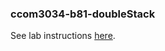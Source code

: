 ### ccom3034-b81-doubleStack

See lab instructions [here](https://docs.google.com/document/d/1dmYAm7n7IPpOZeRvhpvE1x4xQhLvfBqZDL02cd8ZP3Q/edit#heading=h.tjd2qjukzojv).
